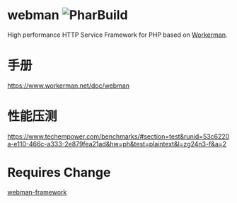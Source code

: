 # webman ![PharBuild](https://github.com/withgame/webman/workflows/PharBuild/badge.svg?branch=withgame)
High performance HTTP Service Framework for PHP based on [Workerman](https://github.com/walkor/workerman).

# 手册
https://www.workerman.net/doc/webman

# 性能压测
https://www.techempower.com/benchmarks/#section=test&runid=53c6220a-e110-466c-a333-2e879fea21ad&hw=ph&test=plaintext&l=zg24n3-f&a=2

# Requires Change
[webman-framework](https://github.com/withgame/webman-framework/tree/withgame)
